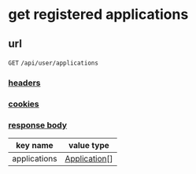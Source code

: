 # get registered applications

## url

`GET` `/api/user/applications`

### [headers](../request/headers.html)

### [cookies](../request/cookies.html)

### [response body](../response.html)

key name | value type
--- | ---
applications | [Application](../application.html)[]
